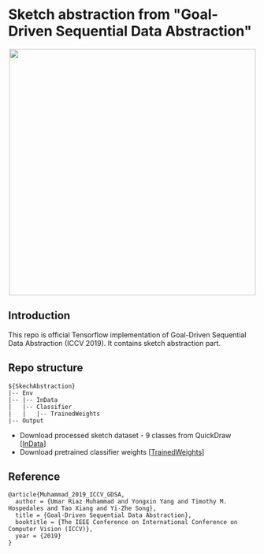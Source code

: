 # Sketch abstraction from "Goal-Driven Sequential Data Abstraction"

<p align="center">
<img src="https://umarriaz.org/wp-content/uploads/2019/10/Preview-ICCV19.png" width="500">
</p>

## Introduction

This repo is official Tensorflow implementation of Goal-Driven Sequential Data Abstraction (ICCV 2019). It contains sketch abstraction part.

## Repo structure
```
${SkechAbstraction}
|-- Env
|-- |-- InData
|   |-- Classifier
|   |   |-- TrainedWeights
|-- Output
```
* Download processed sketch dataset - 9 classes from QuickDraw [[InData](https://drive.google.com/file/d/1zEQTM3a8a9EOXXdpgRl9hB6574YgC3Xm/view?usp=sharing)]
* Download pretrained classifier weights [[TrainedWeights](https://drive.google.com/drive/folders/1qULg2XieNYa_aI4pyK5YxX_4WPdHlNCc?usp=sharing)]

## Reference
```
@article{Muhammad_2019_ICCV_GDSA,
  author = {Umar Riaz Muhammad and Yongxin Yang and Timothy M. Hospedales and Tao Xiang and Yi-Zhe Song},
  title = {Goal-Driven Sequential Data Abstraction},
  booktitle = {The IEEE Conference on International Conference on Computer Vision (ICCV)},
  year = {2019}
}
```
